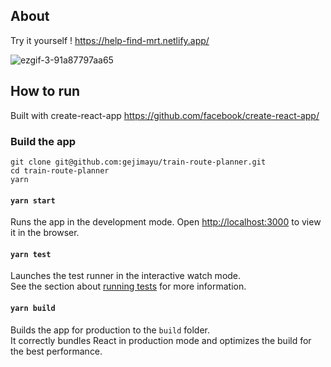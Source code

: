 ## About

Try it yourself ! https://help-find-mrt.netlify.app/

![ezgif-3-91a87797aa65](https://user-images.githubusercontent.com/25560419/104986055-3b5f1200-5a4d-11eb-9102-e55bd5f47e64.gif)

## How to run

Built with create-react-app https://github.com/facebook/create-react-app/

### Build the app
```
git clone git@github.com:gejimayu/train-route-planner.git
cd train-route-planner
yarn
```

#### `yarn start`

Runs the app in the development mode.
Open [http://localhost:3000](http://localhost:3000) to view it in the browser.

#### `yarn test`

Launches the test runner in the interactive watch mode.\
See the section about [running tests](https://facebook.github.io/create-react-app/docs/running-tests) for more information.

#### `yarn build`

Builds the app for production to the `build` folder.\
It correctly bundles React in production mode and optimizes the build for the best performance.


